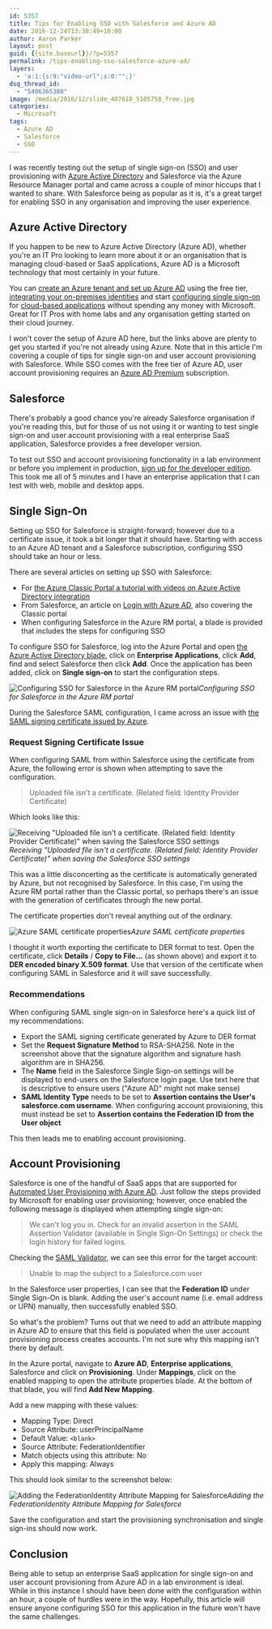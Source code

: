 ```yaml
---
id: 5357
title: Tips for Enabling SSO with Salesforce and Azure AD
date: 2016-12-24T13:38:49+10:00
author: Aaron Parker
layout: post
guid: {{site.baseurl}}/?p=5357
permalink: /tips-enabling-sso-salesforce-azure-ad/
layers:
  - 'a:1:{s:9:"video-url";s:0:"";}'
dsq_thread_id:
  - "5406365380"
image: /media/2016/12/slide_407618_5105758_free.jpg
categories:
  - Microsoft
tags:
  - Azure AD
  - Salesforce
  - SSO
---
```

I was recently testing out the setup of single sign-on (SSO) and user provisioning with [Azure Active Directory](https://docs.microsoft.com/en-us/azure/active-directory/active-directory-whatis) and Salesforce via the Azure Resource Manager portal and came across a couple of minor hiccups that I wanted to share. With Salesforce being as popular as it is, it's a great target for enabling SSO in any organisation and improving the user experience.

## Azure Active Directory

If you happen to be new to Azure Active Directory (Azure AD), whether you're an IT Pro looking to learn more about it or an organisation that is managing cloud-based or SaaS applications, Azure AD is a Microsoft technology that most certainly in your future. 

You can [create an Azure tenant and set up Azure AD](https://docs.microsoft.com/en-us/azure/active-directory/active-directory-howto-tenant) using the free tier, [integrating your on-premises identities](https://docs.microsoft.com/en-au/azure/active-directory/connect/active-directory-aadconnect) and start [configuring single sign-on](https://docs.microsoft.com/en-us/azure/active-directory/active-directory-sso-integrate-saas-apps) for [cloud-based applications](https://azure.microsoft.com/en-us/resources/videos/overview-of-single-sign-on/) without spending any money with Microsoft. Great for IT Pros with home labs and any organisation getting started on their cloud journey.

I won't cover the setup of Azure AD here, but the links above are plenty to get you started if you're not already using Azure. Note that in this article I'm covering a couple of tips for single sign-on and user account provisioning with Salesforce. While SSO comes with the free tier of Azure AD, user account provisioning requires an [Azure AD Premium](https://docs.microsoft.com/en-us/azure/active-directory/active-directory-editions) subscription.

## Salesforce

There's probably a good chance you're already Salesforce organisation if you're reading this, but for those of us not using it or wanting to test single sign-on and user account provisioning with a real enterprise SaaS application, Salesforce provides a free developer version.

To test out SSO and account provisioning functionality in a lab environment or before you implement in production, [sign up for the developer edition](https://developer.salesforce.com/signup). This took me all of 5 minutes and I have an enterprise application that I can test with web, mobile and desktop apps.

## Single Sign-On

Setting up SSO for Salesforce is straight-forward; however due to a certificate issue, it took a bit longer that it should have. Starting with access to an Azure AD tenant and a Salesforce subscription, configuring SSO should take an hour or less.

There are several articles on setting up SSO with Salesforce:

  * For [the Azure Classic Portal a tutorial with videos on Azure Active Directory integration](https://docs.microsoft.com/en-us/azure/active-directory/active-directory-saas-salesforce-tutorial)
  * From Salesforce, an article on [Login with Azure AD](https://developer.salesforce.com/page/Login_with_Azure_AD), also covering the Classic portal
  * When configuring Salesforce in the Azure RM portal, a blade is provided that includes the steps for configuring SSO

To configure SSO for Salesforce, log into the Azure Portal and open [the Azure Active Directory blade](https://portal.azure.com/#blade/Microsoft_AAD_IAM/ActiveDirectoryMenuBlade/Overview), click on **Enterprise Applications**, click **Add**, find and select Salesforce then click **Add**. Once the application has been added, click on **Single sign-on** to start the configuration steps.

![Configuring SSO for Salesforce in the Azure RM portal]({{site.baseurl}}/media/2016/12/ConfigureSalesforceSSO.png)*Configuring SSO for Salesforce in the Azure RM portal*

During the Salesforce SAML configuration, I came across an issue with [the SAML signing certificate issued by Azure](https://docs.microsoft.com/en-us/azure/active-directory/active-directory-sso-certs).

### Request Signing Certificate Issue

When configuring SAML from within Salesforce using the certificate from Azure, the following error is shown when attempting to save the configuration.

> Uploaded file isn't a certificate. (Related field: Identity Provider Certificate)

Which looks like this:

![Receiving &quot;Uploaded file isn't a certificate. (Related field: Identity Provider Certificate)&quot; when saving the Salesforce SSO settings]({{site.baseurl}}/media/2016/12/Error-SalesforceCertificate.png)*Receiving "Uploaded file isn't a certificate. (Related field: Identity Provider Certificate)" when saving the Salesforce SSO settings*

This was a little disconcerting as the certificate is automatically generated by Azure, but not recognised by Salesforce. In this case, I'm using the Azure RM portal rather than the Classic portal, so perhaps there's an issue with the generation of certificates through the new portal.

The certificate properties don't reveal anything out of the ordinary.

![Azure SAML certificate properties]({{site.baseurl}}/media/2016/12/AzureSAMLCertificateProperties.png)*Azure SAML certificate properties*

I thought it worth exporting the certificate to DER format to test. Open the certificate, click **Details** / **Copy to File...** (as shown above) and export it to **DER encoded binary X.509 format**. Use that version of the certificate when configuring SAML in Salesforce and it will save successfully.

### Recommendations

When configuring SAML single sign-on in Salesforce here's a quick list of my recommendations:

  * Export the SAML signing certificate generated by Azure to DER format
  * Set the **Request Signature Method** to RSA-SHA256. Note in the screenshot above that the signature algorithm and signature hash algorithm are in SHA256. 
  * The **Name** field in the Salesforce Single Sign-on settings will be displayed to end-users on the Salesforce login page. Use text here that is descriptive to ensure users ("Azure AD" might not make sense)
  * **SAML Identity Type** needs to be set to **Assertion contains the User's salesforce.com username**. When configuring account provisioning, this must instead be set to **Assertion contains the Federation ID from the User object**

This then leads me to enabling account provisioning.

## Account Provisioning

Salesforce is one of the handful of SaaS apps that are supported for [Automated User Provisioning with Azure AD](https://docs.microsoft.com/en-us/azure/active-directory/active-directory-saas-app-provisioning). Just follow the steps provided by Microsoft for enabling user provisioning; however, once enabled the following message is displayed when attempting single sign-on:

> We can't log you in. Check for an invalid assertion in the SAML Assertion Validator (available in Single Sign-On Settings) or check the login history for failed logins.

Checking the [SAML Validator](https://developer.salesforce.com/docs/atlas.en-us.sso.meta/sso/sso_saml_validation.htm), we can see this error for the target account:

> Unable to map the subject to a Salesforce.com user

In the Salesforce user properties, I can see that the **Federation ID** under Single Sign-On is blank. Adding the user's account name (i.e. email address or UPN) manually, then successfully enabled SSO.

So what's the problem? Turns out that we need to add an attribute mapping in Azure AD to ensure that this field is populated when the user account provisioning process creates accounts. I'm not sure why this mapping isn't there by default.

In the Azure portal, navigate to **Azure AD**, **Enterprise applications**, Salesforce and click on **Provisioning**. Under **Mappings**, click on the enabled mapping to open the attribute properties blade. At the bottom of that blade, you will find **Add New Mapping**.

Add a new mapping with these values:

  * Mapping Type: Direct
  * Source Attribute: userPrincipalName
  * Default Value: `<blank>`
  * Source Attribute: FederationIdentifier
  * Match objects using this attribute: No
  * Apply this mapping: Always

This should look similar to the screenshot below:

![Adding the FederationIdentity Attribute Mapping for Salesforce]({{site.baseurl}}/media/2016/12/SalesforceAttributeMapping.png)*Adding the FederationIdentity Attribute Mapping for Salesforce*

Save the configuration and start the provisioning synchronisation and single sign-ins should now work.

## Conclusion

Being able to setup an enterprise SaaS application for single sign-on and user account provisioning from Azure AD in a lab environment is ideal. While in this instance I should have been done with the configuration within an hour, a couple of hurdles were in the way. Hopefully, this article will ensure anyone configuring SSO for this application in the future won't have the same challenges.